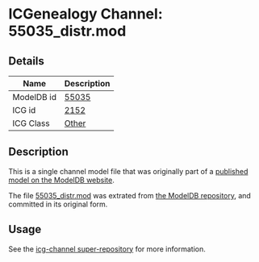 # ICGenealogy Channel: 55035\_distr.mod

## Details

Name | Description
---- | -----------
ModelDB id | [55035](http://senselab.med.yale.edu/ModelDB/ShowModel.cshtml?model=55035)
ICG id | [2152](http://icg.neurotheory.ox.ac.uk/channels/other/2152)
ICG Class | [Other](http://icg.neurotheory.ox.ac.uk/channels/other)

## Description

This is a single channel model file that was originally part of a [published model on the ModelDB website](http://senselab.med.yale.edu/mModelDB/ShowModel.cshtml?model=55035).

The file [55035\_distr.mod](55035_distr.mod) was extrated from [the ModelDB repository](http://senselab.med.yale.edu/ModelDB/ShowModel.cshtml?model=55035), and committed in its original form.

## Usage

See the [icg-channel super-repository](https://github.com/icgenealogy/icg-channels) for more information.